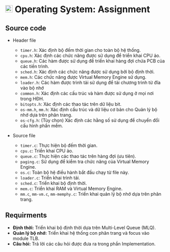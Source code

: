 # <img src="https://upload.wikimedia.org/wikipedia/commons/f/f0/HCMCUT.svg" alt="HCMUT" width="23" /> Operating System: Assignment

## Source code

- Header file

  - `timer.h`: Xác định bộ đếm thời gian cho toàn bộ hệ thống.
  - `cpu.h`: Xác định các chức năng được sử dụng để triển khai CPU ảo.
  - `queue.h`: Các hàm được sử dụng để triển khai hàng đợi chứa PCB của các tiến trình.
  - `sched.h`: Xác định các chức năng được sử dụng bởi bộ định thời.
  - `mem.h`: Các chức năng được Virtual Memory Engine sử dụng.
  - `loader.h`: Các hàm được trình tải sử dụng để tải chương trình từ đĩa vào bộ nhớ
  - `common.h`: Xác định các cấu trúc và hàm được sử dụng ở mọi nơi trong HĐH.
  - `bitopts.h`: Xác định các thao tác trên dữ liệu bit.
  - `os-mm.h`, `mm.h`: Xác định cấu trúc và dữ liệu cơ bản cho Quản lý bộ nhớ dựa trên phân trang.
  - `os-cfg.h`: (Tùy chọn) Xác định các hằng số sử dụng để chuyển đổi cấu hình phần mềm.

- Source file

  - `timer.c`: Thực hiện bộ đếm thời gian.
  - `cpu.c`: Triển khai CPU ảo.
  - `queue.c`: Thực hiện các thao tác trên hàng đợi (ưu tiên).
  - `paging.c`: Sử dụng để kiểm tra chức năng của Virtual Memory Engine.
  - `os.c`: Toàn bộ hệ điều hành bắt đầu chạy từ file này.
  - `loader.c`: Triển khai trình tải.
  - `sched.c`: Triển khai bộ định thời.
  - `mem.c`: Triển khai RAM và Virtual Memory Engine.
  - `mm.c`, `mm-vm.c`, `mm-memphy.c`: Triển khai quản lý bộ nhớ dựa trên phân trang.

## Requirments

- **Định thời:** Triển khai bộ định thời dựa trên Multi-Level Queue (MLQ).
- **Quản lý bộ nhớ:** Triển khai hệ thống con phân trang và focus vào module TLB.
- **Câu hỏi:** Trả lời các câu hỏi được đưa ra trong phần Implementation. 
